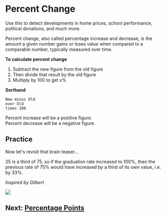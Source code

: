 # Percent Change
Use this to detect developments in home prices, school performance, political donations, and much more.

Percent change, also called percentage increase and decrease, is the amount a given number gains or loses value when compared to a comparable number, typically measured over time.

__To calculate percent change__
1. Subtract the new figure from the old figure
2. Then divide that result by the old figure
3. Multiply by 100 to get x%

__Sorthand__
```
New minus Old
over Old
times 100
```

Percent increase will be a positive figure.  
Percent decrease will be a negative figure.

## Practice

Now let's revisit that brain teaser...

25 is a third of 75, so if the graduation rate increased to 100%, then the previous rate of 75% would have increased by a third of its own value, i.e. by 33%.

_Inspired by Dilbert_

![](https://i.imgur.com/h4e7Eay.gif)

## Next: [Percentage Points](03-percentage-points.md)
